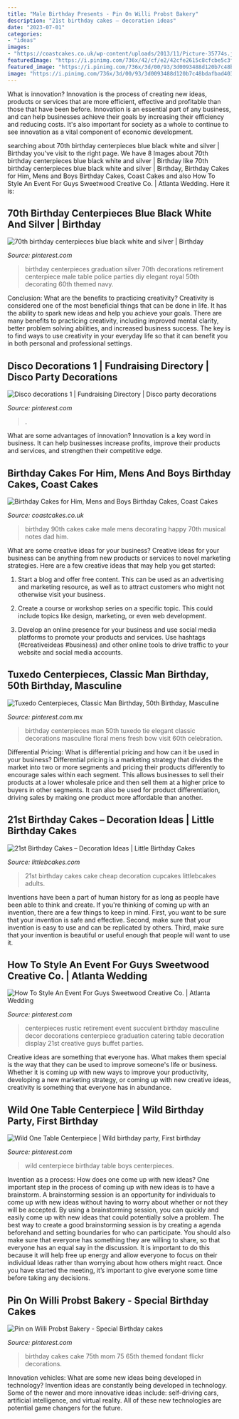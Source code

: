 ```yaml
---
title: "Male Birthday Presents - Pin On Willi Probst Bakery"
description: "21st birthday cakes – decoration ideas"
date: "2023-07-01"
categories:
- "ideas"
images:
- "https://coastcakes.co.uk/wp-content/uploads/2013/11/Picture-35774s.jpg"
featuredImage: "https://i.pinimg.com/736x/42/cf/e2/42cfe2615c8cfcbe5c3f9b023a778b96.jpg"
featured_image: "https://i.pinimg.com/736x/3d/00/93/3d0093488d120b7c48bdafbad4033d80--red-birthday-cakes-th-birthday.jpg"
image: "https://i.pinimg.com/736x/3d/00/93/3d0093488d120b7c48bdafbad4033d80--red-birthday-cakes-th-birthday.jpg"
---
```



What is innovation?
Innovation is the process of creating new ideas, products or services that are more efficient, effective and profitable than those that have been before. Innovation is an essential part of any business, and can help businesses achieve their goals by increasing their efficiency and reducing costs. It's also important for society as a whole to continue to see innovation as a vital component of economic development.

	

		
searching about 70th birthday centerpieces blue black white and silver | Birthday you've visit to the right page. We have 8 Images about 70th birthday centerpieces blue black white and silver | Birthday like 70th birthday centerpieces blue black white and silver | Birthday, Birthday Cakes for Him, Mens and Boys Birthday Cakes, Coast Cakes and also How To Style An Event For Guys Sweetwood Creative Co. | Atlanta Wedding. Here it is:
		
    
## 70th Birthday Centerpieces Blue Black White And Silver | Birthday

<img loading=lazy src="https://i.pinimg.com/736x/d3/54/02/d3540257d90010b0b0df3c0a546154f6--th-birthday-diy-birthday-centerpieces.jpg" onerror="this.onerror=null;this.src='https://tse3.mm.bing.net/th?id=OIP.7qPXWhv1HZ2-Mnq9-X7SxAHaJ3&amp;pid=15.1';" alt="70th birthday centerpieces blue black white and silver | Birthday">

_Source: pinterest.com_

>birthday centerpieces graduation silver 70th decorations retirement centerpiece male table police parties diy elegant royal 50th decorating 60th themed navy. 

	

Conclusion: What are the benefits to practicing creativity?
Creativity is considered one of the most beneficial things that can be done in life. It has the ability to spark new ideas and help you achieve your goals. There are many benefits to practicing creativity, including improved mental clarity, better problem solving abilities, and increased business success. The key is to find ways to use creativity in your everyday life so that it can benefit you in both personal and professional settings.

    
## Disco Decorations 1 | Fundraising Directory | Disco Party Decorations

<img loading=lazy src="https://i.pinimg.com/736x/42/cf/e2/42cfe2615c8cfcbe5c3f9b023a778b96.jpg" onerror="this.onerror=null;this.src='https://tse3.mm.bing.net/th?id=OIP.Tos_yPWl6bb9yDFmd9gQ7gHaLH&amp;pid=15.1';" alt="Disco decorations 1 | Fundraising Directory | Disco party decorations">

_Source: pinterest.com_

>. 

	

What are some advantages of innovation?
Innovation is a key word in business. It can help businesses increase profits, improve their products and services, and strengthen their competitive edge.

    
## Birthday Cakes For Him, Mens And Boys Birthday Cakes, Coast Cakes

<img loading=lazy src="https://coastcakes.co.uk/wp-content/uploads/2013/11/Picture-35774s.jpg" onerror="this.onerror=null;this.src='https://tse3.mm.bing.net/th?id=OIP.08GDLbaN217wDJU2zSEuxAHaKl&amp;pid=15.1';" alt="Birthday Cakes for Him, Mens and Boys Birthday Cakes, Coast Cakes">

_Source: coastcakes.co.uk_

>birthday 90th cakes cake male mens decorating happy 70th musical notes dad him. 

	

What are some creative ideas for your business?
Creative ideas for your business can be anything from new products or services to novel marketing strategies. Here are a few creative ideas that may help you get started:
1. Start a blog and offer free content. This can be used as an advertising and marketing resource, as well as to attract customers who might not otherwise visit your business.

2. Create a course or workshop series on a specific topic. This could include topics like design, marketing, or even web development.

3. Develop an online presence for your business and use social media platforms to promote your products and services. Use hashtags (#creativeideas #business) and other online tools to drive traffic to your website and social media accounts.


    
## Tuxedo Centerpieces, Classic Man Birthday, 50th Birthday, Masculine

<img loading=lazy src="https://i.pinimg.com/736x/18/26/5e/18265ead36a8a048e63e3a1b8486ce3c.jpg" onerror="this.onerror=null;this.src='https://tse3.mm.bing.net/th?id=OIP.SH3t_7bHAo9uM9M4EB_E0gAAAA&amp;pid=15.1';" alt="Tuxedo Centerpieces, Classic Man Birthday, 50th Birthday, Masculine">

_Source: pinterest.com.mx_

>birthday centerpieces man 50th tuxedo tie elegant classic decorations masculine floral mens fresh bow visit 60th celebration. 

	

Differential Pricing: What is differential pricing and how can it be used in your business?
Differential pricing is a marketing strategy that divides the market into two or more segments and pricing their products differently to encourage sales within each segment. This allows businesses to sell their products at a lower wholesale price and then sell them at a higher price to buyers in other segments. It can also be used for product differentiation, driving sales by making one product more affordable than another.

    
## 21st Birthday Cakes – Decoration Ideas | Little Birthday Cakes

<img loading=lazy src="http://www.littlebcakes.com/wp-content/uploads/2014/02/21st-Birthday-Cake-Images.jpg" onerror="this.onerror=null;this.src='https://tse1.mm.bing.net/th?id=OIP.-AMWZX2gyPz_UG0hgZ_LWwHaJ4&amp;pid=15.1';" alt="21st Birthday Cakes – Decoration Ideas | Little Birthday Cakes">

_Source: littlebcakes.com_

>21st birthday cakes cake cheap decoration cupcakes littlebcakes adults. 

	

Inventions have been a part of human history for as long as people have been able to think and create. If you're thinking of coming up with an invention, there are a few things to keep in mind. First, you want to be sure that your invention is safe and effective. Second, make sure that your invention is easy to use and can be replicated by others. Third, make sure that your invention is beautiful or useful enough that people will want to use it.

    
## How To Style An Event For Guys Sweetwood Creative Co. | Atlanta Wedding

<img loading=lazy src="https://i.pinimg.com/736x/66/f9/e5/66f9e5eb973f944f74df8c4dc1abb748--succulent-centerpieces-rustic-centerpieces.jpg" onerror="this.onerror=null;this.src='https://tse4.mm.bing.net/th?id=OIP.Qgyf9zXeokbjXtE5w4TKggHaNK&amp;pid=15.1';" alt="How To Style An Event For Guys Sweetwood Creative Co. | Atlanta Wedding">

_Source: pinterest.com_

>centerpieces rustic retirement event succulent birthday masculine decor decorations centerpiece graduation catering table decoration display 21st creative guys buffet parties. 

	

Creative ideas are something that everyone has. What makes them special is the way that they can be used to improve someone's life or business. Whether it is coming up with new ways to improve your productivity, developing a new marketing strategy, or coming up with new creative ideas, creativity is something that everyone has in abundance.

    
## Wild One Table Centerpiece | Wild Birthday Party, First Birthday

<img loading=lazy src="https://i.pinimg.com/736x/9f/00/12/9f00120cb72e0da3d8cc693cc427ad67.jpg" onerror="this.onerror=null;this.src='https://tse1.mm.bing.net/th?id=OIP._UOMSyLaoVw_9Eco2yHetQHaJ4&amp;pid=15.1';" alt="Wild One Table Centerpiece | Wild birthday party, First birthday">

_Source: pinterest.com_

>wild centerpiece birthday table boys centerpieces. 

	

Invention as a process: How does one come up with new ideas?
One important step in the process of coming up with new ideas is to have a brainstorm. A brainstorming session is an opportunity for individuals to come up with new ideas without having to worry about whether or not they will be accepted. By using a brainstorming session, you can quickly and easily come up with new ideas that could potentially solve a problem. 
The best way to create a good brainstorming session is by creating a agenda beforehand and setting boundaries for who can participate. You should also make sure that everyone has something they are willing to share, so that everyone has an equal say in the discussion. It is important to do this because it will help free up energy and allow everyone to focus on their individual Ideas rather than worrying about how others might react. Once you have started the meeting, it’s important to give everyone some time before taking any decisions.

    
## Pin On Willi Probst Bakery - Special Birthday Cakes

<img loading=lazy src="https://i.pinimg.com/736x/3d/00/93/3d0093488d120b7c48bdafbad4033d80--red-birthday-cakes-th-birthday.jpg" onerror="this.onerror=null;this.src='https://tse3.mm.bing.net/th?id=OIP.TDHwX7UcKGCB5b2fLn2r9gHaJ8&amp;pid=15.1';" alt="Pin on Willi Probst Bakery - Special Birthday cakes">

_Source: pinterest.com_

>birthday cakes cake 75th mom 75 65th themed fondant flickr decorations. 

	

Innovation vehicles: What are some new ideas being developed in technology?
Invention ideas are constantly being developed in technology. Some of the newer and more innovative ideas include: self-driving cars, artificial intelligence, and virtual reality. All of these new technologies are potential game changers for the future.

